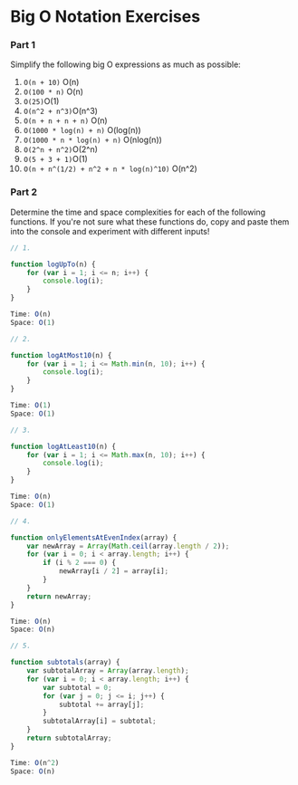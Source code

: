 # Big O Notation Exercises

### Part 1

Simplify the following big O expressions as much as possible:

1. `O(n + 10)` O(n)
2. `O(100 * n)` O(n)
3. `O(25)`O(1)
4. `O(n^2 + n^3)`O(n^3)
5. `O(n + n + n + n)` O(n)
6. `O(1000 * log(n) + n)` O(log(n))
7. `O(1000 * n * log(n) + n)` O(nlog(n))
8. `O(2^n + n^2)`O(2^n)
9. `O(5 + 3 + 1)`O(1)
10. `O(n + n^(1/2) + n^2 + n * log(n)^10)` O(n^2)

### Part 2

Determine the time and space complexities for each of the following functions. If you're not sure what these functions do, copy and paste them into the console and experiment with different inputs!


```js
// 1.

function logUpTo(n) {
    for (var i = 1; i <= n; i++) {
        console.log(i);
    }
}

Time: O(n)
Space: O(1)

// 2. 

function logAtMost10(n) {
    for (var i = 1; i <= Math.min(n, 10); i++) {
        console.log(i);
    }
}

Time: O(1)
Space: O(1)

// 3. 

function logAtLeast10(n) {
    for (var i = 1; i <= Math.max(n, 10); i++) {
        console.log(i);
    }
}

Time: O(n)
Space: O(1)

// 4.

function onlyElementsAtEvenIndex(array) {
    var newArray = Array(Math.ceil(array.length / 2));
    for (var i = 0; i < array.length; i++) {
        if (i % 2 === 0) {
            newArray[i / 2] = array[i];
        }
    }
    return newArray;
}

Time: O(n)
Space: O(n)

// 5. 

function subtotals(array) {
    var subtotalArray = Array(array.length);
    for (var i = 0; i < array.length; i++) {
        var subtotal = 0;
        for (var j = 0; j <= i; j++) {
            subtotal += array[j];
        }
        subtotalArray[i] = subtotal;
    }
    return subtotalArray;
}

Time: O(n^2)
Space: O(n)
```

